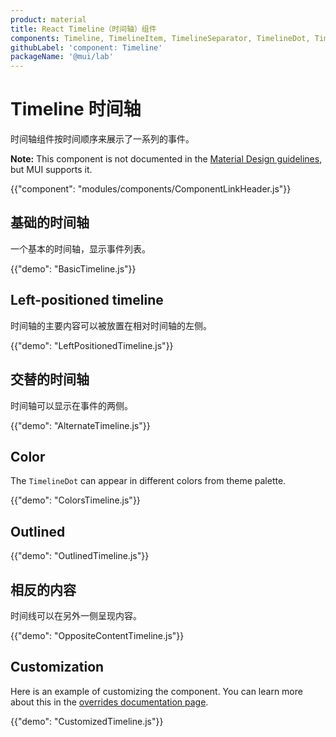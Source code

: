 ```yaml
---
product: material
title: React Timeline（时间轴）组件
components: Timeline, TimelineItem, TimelineSeparator, TimelineDot, TimelineConnector, TimelineContent, TimelineOppositeContent
githubLabel: 'component: Timeline'
packageName: '@mui/lab'
---
```


# Timeline 时间轴

<p class="description">时间轴组件按时间顺序来展示了一系列的事件。</p>

**Note:** This component is not documented in the [Material Design guidelines](https://material.io/), but MUI supports it.

{{"component": "modules/components/ComponentLinkHeader.js"}}

## 基础的时间轴

一个基本的时间轴，显示事件列表。

{{"demo": "BasicTimeline.js"}}

## Left-positioned timeline

时间轴的主要内容可以被放置在相对时间轴的左侧。

{{"demo": "LeftPositionedTimeline.js"}}

## 交替的时间轴

时间轴可以显示在事件的两侧。

{{"demo": "AlternateTimeline.js"}}

## Color

The `TimelineDot` can appear in different colors from theme palette.

{{"demo": "ColorsTimeline.js"}}

## Outlined

{{"demo": "OutlinedTimeline.js"}}

## 相反的内容

时间线可以在另外一侧呈现内容。

{{"demo": "OppositeContentTimeline.js"}}

## Customization

Here is an example of customizing the component. You can learn more about this in the [overrides documentation page](/material/customization/how-to-customize/).

{{"demo": "CustomizedTimeline.js"}}
